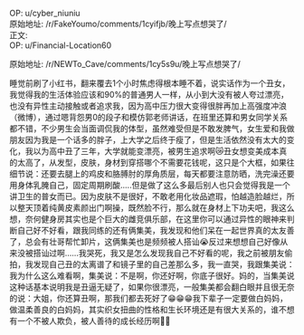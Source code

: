 
OP: u/cyber_niuniu  
原始地址: /r/FakeYoumo/comments/1cyifjb/晚上写点想哭了/  
正文:  
OP: u/Financial-Location60  

 原始地址: /r/NEWTo_Cave/comments/1cy5s9u/晚上写点想哭了/  

睡觉前刷了小红书，翻来覆去1个小时焦虑得根本睡不着，说实话作为一个丑女，我觉得我的生活体验应该和90%的普通男人一样，从小到大没有被人夸过漂亮，也没有异性主动接触或者追求我，因为高中压力很大变得很胖再加上高强度冲浪（微博），通过嗯背怨男0的段子和模仿郭老师讲话，在班里还算和男女同学关系都不错，不少男生会当面调侃我的体型，虽然难受但是不敢发脾气，女生爱和我做朋友因为我是一个话多的胖子，上大学之后终于瘦了，但是生活依然没有太大的变化，我以为高中丑了三年，大学就能变漂亮，被男生追求啊😿丑女想变美成本真的太高了，从发型，皮肤，身材到穿搭哪个不需要花钱呢，这只是个大框，如果往细节说：还要去腿上的鸡皮和胳膊肘的厚角质层，每天都要注意防晒，洗完澡还要用身体乳腌自己，固定周期刷酸…..但是做了这么多最后别人也只会觉得我是一个讲卫生的普女而已。因为皮肤不是很好，不敢老用化妆品遮瑕，怕越造脸越烂，所以整天顶着纯黄皮素颜出门啊操，既然脸不行，那么就在身材上下功夫吧，我这么想，奈何健身房其实也是个巨大的雌竞俱乐部，在这里你可以通过异性的眼神来判断自己好不好看，跟我同练的还有俩集美，我发现和他们呆在一起世界真的太友善了，总会有壮哥帮忙卸片，这俩集美也是频频被人搭讪😭反过来想想自己好像从来没被搭讪过啊……我哭死，我又是怎么发现我自己不好看的呢，我之前被朋友偷拍，我发现自己丑的太离谱了和镜子里的自己差那么多，我一直哭，我跟集美说：我为什么这么难看啊，集美说：不是啊，你还好啊，你底子很好。妈的，当集美说这种话基本说明我是丑逼无疑了，如果你很漂亮，一般集美都会翻白眼并且很无奈的说：大姐，你还算丑啊，那我们都去死好了😁😁😁我下辈子一定要做白妈妈，做温柔善良的白妈妈，其实织女扭曲的性格和生长环境还是有很大关系的，谁不想有一个不被人欺负，被人善待的成长经历啊😮‍💨
